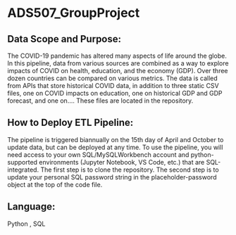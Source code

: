 # ADS507_GroupProject

## Data Scope and Purpose: 
The COVID-19 pandemic has altered many aspects of life around the globe. In this pipeline, data from various sources are combined as a way to explore impacts of COVID on health, education, and the economy (GDP). Over three dozen countries can be compared on various metrics. The data is called from APIs that store historical COVID data, in addition to three static CSV files, one on COVID impacts on education, one on historical GDP and GDP forecast, and one on.... These files are located in the repository.
## How to Deploy ETL Pipeline: 
The pipeline is triggered biannually on the 15th day of April and October to update data, but can be deployed at any time. To use the pipeline, you will need access to your own SQL/MySQLWorkbench account and python-supported environments (Jupyter Notebook, VS Code, etc.) that are SQL-integrated. The first step is to clone the repository. The second step is to update your personal SQL password string in the placeholder-password object at the top of the code file.    
## Language: 
Python , SQL
